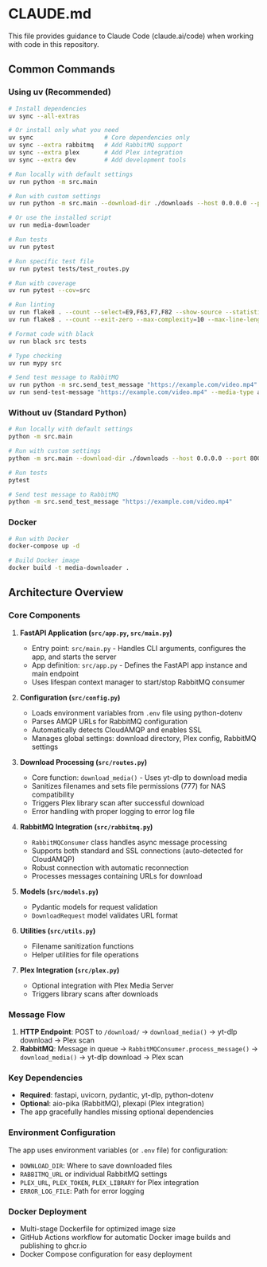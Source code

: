 # CLAUDE.md

This file provides guidance to Claude Code (claude.ai/code) when working with code in this repository.

## Common Commands

### Using uv (Recommended)

```bash
# Install dependencies
uv sync --all-extras

# Or install only what you need
uv sync                    # Core dependencies only
uv sync --extra rabbitmq   # Add RabbitMQ support
uv sync --extra plex       # Add Plex integration
uv sync --extra dev        # Add development tools

# Run locally with default settings
uv run python -m src.main

# Run with custom settings
uv run python -m src.main --download-dir ./downloads --host 0.0.0.0 --port 8000

# Or use the installed script
uv run media-downloader

# Run tests
uv run pytest

# Run specific test file
uv run pytest tests/test_routes.py

# Run with coverage
uv run pytest --cov=src

# Run linting
uv run flake8 . --count --select=E9,F63,F7,F82 --show-source --statistics
uv run flake8 . --count --exit-zero --max-complexity=10 --max-line-length=127 --statistics

# Format code with black
uv run black src tests

# Type checking
uv run mypy src

# Send test message to RabbitMQ
uv run python -m src.send_test_message "https://example.com/video.mp4"
uv run send-test-message "https://example.com/video.mp4" --media-type audio
```

### Without uv (Standard Python)

```bash
# Run locally with default settings
python -m src.main

# Run with custom settings
python -m src.main --download-dir ./downloads --host 0.0.0.0 --port 8000

# Run tests
pytest

# Send test message to RabbitMQ
python -m src.send_test_message "https://example.com/video.mp4"
```

### Docker

```bash
# Run with Docker
docker-compose up -d

# Build Docker image
docker build -t media-downloader .
```

## Architecture Overview

### Core Components

1. **FastAPI Application (`src/app.py`, `src/main.py`)**
   - Entry point: `src/main.py` - Handles CLI arguments, configures the app, and starts the server
   - App definition: `src/app.py` - Defines the FastAPI app instance and main endpoint
   - Uses lifespan context manager to start/stop RabbitMQ consumer

2. **Configuration (`src/config.py`)**
   - Loads environment variables from `.env` file using python-dotenv
   - Parses AMQP URLs for RabbitMQ configuration
   - Automatically detects CloudAMQP and enables SSL
   - Manages global settings: download directory, Plex config, RabbitMQ settings

3. **Download Processing (`src/routes.py`)**
   - Core function: `download_media()` - Uses yt-dlp to download media
   - Sanitizes filenames and sets file permissions (777) for NAS compatibility
   - Triggers Plex library scan after successful download
   - Error handling with proper logging to error log file

4. **RabbitMQ Integration (`src/rabbitmq.py`)**
   - `RabbitMQConsumer` class handles async message processing
   - Supports both standard and SSL connections (auto-detected for CloudAMQP)
   - Robust connection with automatic reconnection
   - Processes messages containing URLs for download

5. **Models (`src/models.py`)**
   - Pydantic models for request validation
   - `DownloadRequest` model validates URL format

6. **Utilities (`src/utils.py`)**
   - Filename sanitization functions
   - Helper utilities for file operations

7. **Plex Integration (`src/plex.py`)**
   - Optional integration with Plex Media Server
   - Triggers library scans after downloads

### Message Flow

1. **HTTP Endpoint**: POST to `/download/` → `download_media()` → yt-dlp download → Plex scan
2. **RabbitMQ**: Message in queue → `RabbitMQConsumer.process_message()` → `download_media()` → yt-dlp download → Plex scan

### Key Dependencies

- **Required**: fastapi, uvicorn, pydantic, yt-dlp, python-dotenv
- **Optional**: aio-pika (RabbitMQ), plexapi (Plex integration)
- The app gracefully handles missing optional dependencies

### Environment Configuration

The app uses environment variables (or `.env` file) for configuration:
- `DOWNLOAD_DIR`: Where to save downloaded files
- `RABBITMQ_URL` or individual RabbitMQ settings
- `PLEX_URL`, `PLEX_TOKEN`, `PLEX_LIBRARY` for Plex integration
- `ERROR_LOG_FILE`: Path for error logging

### Docker Deployment

- Multi-stage Dockerfile for optimized image size
- GitHub Actions workflow for automatic Docker image builds and publishing to ghcr.io
- Docker Compose configuration for easy deployment